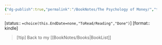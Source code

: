 ```yaml
---
{"dg-publish":true,"permalink":"/BookNotes/The Psychology of Money/","title":"The Psychology of Money","noteIcon":""}
---
```


[status:: `=choice(this.EndDate=none,"ToRead/Reading","Done")`]
[format:: kindle]

>[!tip] Back to my [[BookNotes/Books\|BookList]]